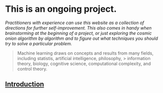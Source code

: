 # This is an ongoing project.

_Practitioners with experience can use this website as a collection of directions for further self-improvement. This also comes in handy when brainstorming at the beginning of a project, or just exploring the cosmic onion algorithm by algorithm and to figure out what techniques you should try to solve a particular problem._


> Machine learning draws on concepts and results from many fields, including statistis, artificial intelligence, philosophy, > information theory, biology, cognitive science, computational complexity, and control theory.


## [Introduction](https://github.com/KushalBhanot/kushalbhanot.github.io/blob/master/Introduction.md/)
